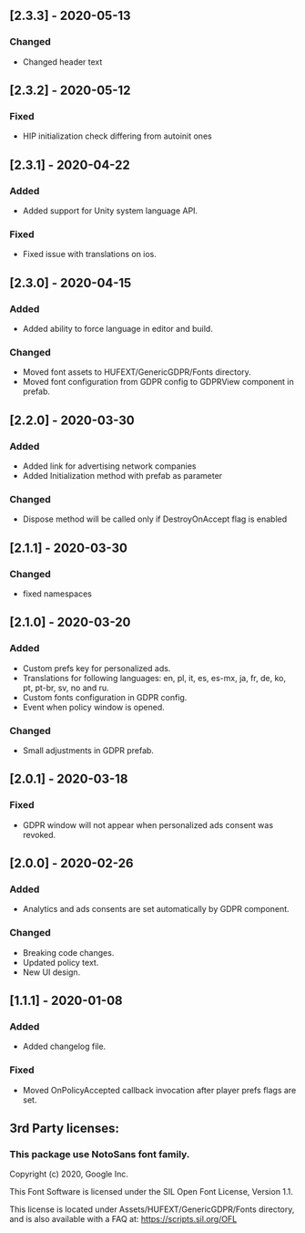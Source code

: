 ## [2.3.3] - 2020-05-13
### Changed
- Changed header text

## [2.3.2] - 2020-05-12
### Fixed
- HIP initialization check differing from autoinit ones

## [2.3.1] - 2020-04-22
### Added
- Added support for Unity system language API.

### Fixed
- Fixed issue with translations on ios.

## [2.3.0] - 2020-04-15
### Added
- Added ability to force language in editor and build.

### Changed
- Moved font assets to HUFEXT/GenericGDPR/Fonts directory.
- Moved font configuration from GDPR config to GDPRView component in prefab.

## [2.2.0] - 2020-03-30
### Added
- Added link for advertising network companies
- Added Initialization method with prefab as parameter

### Changed
- Dispose method will be called only if DestroyOnAccept flag is enabled

## [2.1.1] - 2020-03-30
### Changed
- fixed namespaces

## [2.1.0] - 2020-03-20
### Added
- Custom prefs key for personalized ads.
- Translations for following languages: en, pl, it, es, es-mx, ja, fr, de, ko, pt, pt-br, sv, no and ru.
- Custom fonts configuration in GDPR config.
- Event when policy window is opened.

### Changed
- Small adjustments in GDPR prefab.

## [2.0.1] - 2020-03-18
### Fixed
- GDPR window will not appear when personalized ads consent was revoked.

## [2.0.0] - 2020-02-26
### Added
- Analytics and ads consents are set automatically by GDPR component.

### Changed
- Breaking code changes.
- Updated policy text.
- New UI design.

## [1.1.1] - 2020-01-08
### Added
- Added changelog file.

### Fixed
- Moved OnPolicyAccepted callback invocation after player prefs flags are set.

## 3rd Party licenses:
### This package use NotoSans font family.

Copyright (c) 2020, Google Inc.

This Font Software is licensed under the SIL Open Font License, Version 1.1.

This license is located under Assets/HUFEXT/GenericGDPR/Fonts directory, and is also available with a FAQ at: https://scripts.sil.org/OFL
